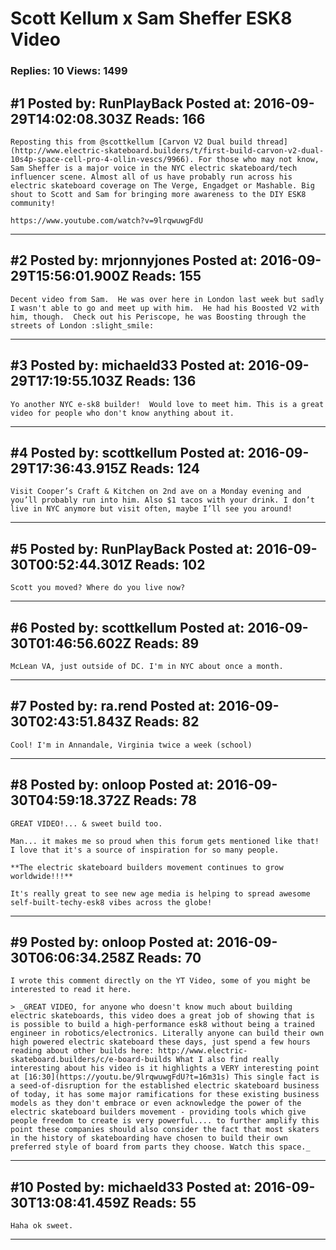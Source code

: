 # Scott Kellum x Sam Sheffer ESK8 Video

### Replies: 10 Views: 1499

## \#1 Posted by: RunPlayBack Posted at: 2016-09-29T14:02:08.303Z Reads: 166

```
Reposting this from @scottkellum [Carvon V2 Dual build thread](http://www.electric-skateboard.builders/t/first-build-carvon-v2-dual-10s4p-space-cell-pro-4-ollin-vescs/9966). For those who may not know, Sam Sheffer is a major voice in the NYC electric skateboard/tech influencer scene. Almost all of us have probably run across his electric skateboard coverage on The Verge, Engadget or Mashable. Big shout to Scott and Sam for bringing more awareness to the DIY ESK8 community!

https://www.youtube.com/watch?v=9lrqwuwgFdU
```

---
## \#2 Posted by: mrjonnyjones Posted at: 2016-09-29T15:56:01.900Z Reads: 155

```
Decent video from Sam.  He was over here in London last week but sadly I wasn't able to go and meet up with him.  He had his Boosted V2 with him, though.  Check out his Periscope, he was Boosting through the streets of London :slight_smile:
```

---
## \#3 Posted by: michaeld33 Posted at: 2016-09-29T17:19:55.103Z Reads: 136

```
Yo another NYC e-sk8 builder!  Would love to meet him. This is a great video for people who don't know anything about it.
```

---
## \#4 Posted by: scottkellum Posted at: 2016-09-29T17:36:43.915Z Reads: 124

```
Visit Cooper’s Craft & Kitchen on 2nd ave on a Monday evening and you’ll probably run into him. Also $1 tacos with your drink. I don’t live in NYC anymore but visit often, maybe I’ll see you around!
```

---
## \#5 Posted by: RunPlayBack Posted at: 2016-09-30T00:52:44.301Z Reads: 102

```
Scott you moved? Where do you live now?
```

---
## \#6 Posted by: scottkellum Posted at: 2016-09-30T01:46:56.602Z Reads: 89

```
McLean VA, just outside of DC. I'm in NYC about once a month.
```

---
## \#7 Posted by: ra.rend Posted at: 2016-09-30T02:43:51.843Z Reads: 82

```
Cool! I'm in Annandale, Virginia twice a week (school)
```

---
## \#8 Posted by: onloop Posted at: 2016-09-30T04:59:18.372Z Reads: 78

```
GREAT VIDEO!... & sweet build too.

Man... it makes me so proud when this forum gets mentioned like that! I love that it's a source of inspiration for so many people.

**The electric skateboard builders movement continues to grow worldwide!!!** 

It's really great to see new age media is helping to spread awesome self-built-techy-esk8 vibes across the globe!
```

---
## \#9 Posted by: onloop Posted at: 2016-09-30T06:06:34.258Z Reads: 70

```
I wrote this comment directly on the YT Video, some of you might be interested to read it here.

> _GREAT VIDEO, for anyone who doesn't know much about building electric skateboards, this video does a great job of showing that is is possible to build a high-performance esk8 without being a trained engineer in robotics/electronics. Literally anyone can build their own high powered electric skateboard these days, just spend a few hours reading about other builds here: http://www.electric-skateboard.builders/c/e-board-builds What I also find really interesting about his video is it highlights a VERY interesting point at [16:30](https://youtu.be/9lrqwuwgFdU?t=16m31s) This single fact is a seed-of-disruption for the established electric skateboard business of today, it has some major ramifications for these existing business models as they don't embrace or even acknowledge the power of the electric skateboard builders movement - providing tools which give people freedom to create is very powerful.... to further amplify this point these companies should also consider the fact that most skaters in the history of skateboarding have chosen to build their own preferred style of board from parts they choose. Watch this space._
```

---
## \#10 Posted by: michaeld33 Posted at: 2016-09-30T13:08:41.459Z Reads: 55

```
Haha ok sweet.
```

---
